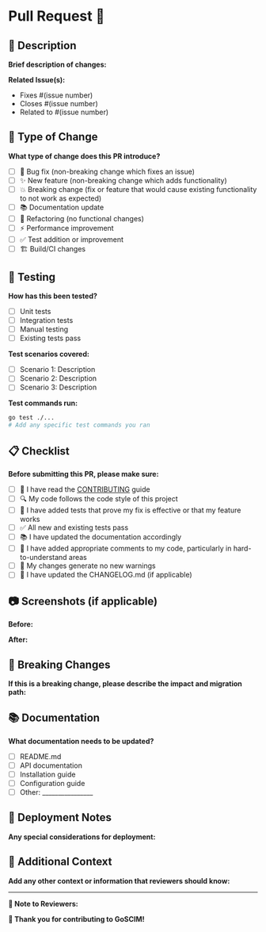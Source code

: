# Pull Request 🚀

## 📝 Description

**Brief description of changes:**

**Related Issue(s):**
- Fixes #(issue number)
- Closes #(issue number)
- Related to #(issue number)

## 🎯 Type of Change

**What type of change does this PR introduce?**

- [ ] 🐛 Bug fix (non-breaking change which fixes an issue)
- [ ] ✨ New feature (non-breaking change which adds functionality)
- [ ] 💥 Breaking change (fix or feature that would cause existing functionality to not work as expected)
- [ ] 📚 Documentation update
- [ ] 🔧 Refactoring (no functional changes)
- [ ] ⚡ Performance improvement
- [ ] ✅ Test addition or improvement
- [ ] 🏗️ Build/CI changes

## 🧪 Testing

**How has this been tested?**

- [ ] Unit tests
- [ ] Integration tests
- [ ] Manual testing
- [ ] Existing tests pass

**Test scenarios covered:**
- [ ] Scenario 1: Description
- [ ] Scenario 2: Description
- [ ] Scenario 3: Description

**Test commands run:**
```bash
go test ./...
# Add any specific test commands you ran
```

## 📋 Checklist

**Before submitting this PR, please make sure:**

- [ ] 📖 I have read the [CONTRIBUTING](CONTRIBUTING.md) guide
- [ ] 🔍 My code follows the code style of this project
- [ ] 🧪 I have added tests that prove my fix is effective or that my feature works
- [ ] ✅ All new and existing tests pass
- [ ] 📚 I have updated the documentation accordingly
- [ ] 💬 I have added appropriate comments to my code, particularly in hard-to-understand areas
- [ ] 🔄 My changes generate no new warnings
- [ ] 📝 I have updated the CHANGELOG.md (if applicable)

## 📷 Screenshots (if applicable)

**Before:**
<!-- Add screenshots of the current behavior -->

**After:**
<!-- Add screenshots of the new behavior -->

## 🔄 Breaking Changes

**If this is a breaking change, please describe the impact and migration path:**

## 📚 Documentation

**What documentation needs to be updated?**

- [ ] README.md
- [ ] API documentation
- [ ] Installation guide
- [ ] Configuration guide
- [ ] Other: ________________

## 🚀 Deployment Notes

**Any special considerations for deployment:**

## 🤔 Additional Context

**Add any other context or information that reviewers should know:**

---

**📝 Note to Reviewers:**
<!-- Add any specific areas you'd like reviewers to focus on -->

**🙏 Thank you for contributing to GoSCIM!**